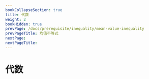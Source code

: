 ```yaml
---
bookCollapseSection: true
title: 代数
weight: 2
bookHidden: true
prevPage: /docs/prerequisite/inequality/mean-value-inequality
prevPageTitle: 均值不等式
nextPage: 
nextPageTitle: 
---
```


# 代数


